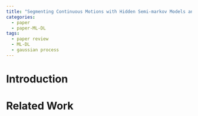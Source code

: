 ```yaml
---
title: "Segmenting Continuous Motions with Hidden Semi-markov Models and Gaussian Processes"
categories:
  - paper
  - paper-ML-DL
tags:
  - paper review
  - ML-DL
  - gaussian process
---
```


# Introduction

# Related Work

#